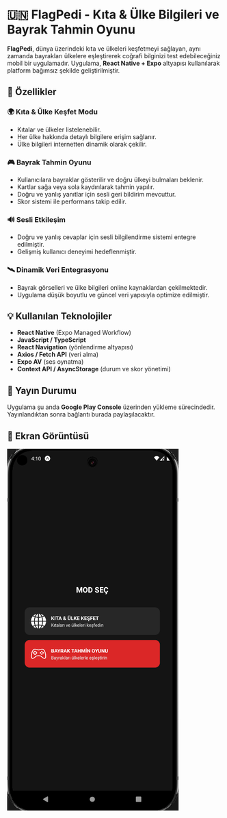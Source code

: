 # 🇺🇳 FlagPedi - Kıta & Ülke Bilgileri ve Bayrak Tahmin Oyunu

**FlagPedi**, dünya üzerindeki kıta ve ülkeleri keşfetmeyi sağlayan, aynı zamanda bayrakları ülkelere eşleştirerek coğrafi bilginizi test edebileceğiniz mobil bir uygulamadır. Uygulama, **React Native + Expo** altyapısı kullanılarak platform bağımsız şekilde geliştirilmiştir.

## 📱 Özellikler

### 🌍 Kıta & Ülke Keşfet Modu
- Kıtalar ve ülkeler listelenebilir.
- Her ülke hakkında detaylı bilgilere erişim sağlanır.
- Ülke bilgileri internetten dinamik olarak çekilir.

### 🎮 Bayrak Tahmin Oyunu
- Kullanıcılara bayraklar gösterilir ve doğru ülkeyi bulmaları beklenir.
- Kartlar sağa veya sola kaydırılarak tahmin yapılır.
- Doğru ve yanlış yanıtlar için sesli geri bildirim mevcuttur.
- Skor sistemi ile performans takip edilir.

### 🔊 Sesli Etkileşim
- Doğru ve yanlış cevaplar için sesli bilgilendirme sistemi entegre edilmiştir.
- Gelişmiş kullanıcı deneyimi hedeflenmiştir.

### 🛰️ Dinamik Veri Entegrasyonu
- Bayrak görselleri ve ülke bilgileri online kaynaklardan çekilmektedir.
- Uygulama düşük boyutlu ve güncel veri yapısıyla optimize edilmiştir.

## 💡 Kullanılan Teknolojiler

- **React Native** (Expo Managed Workflow)
- **JavaScript / TypeScript**
- **React Navigation** (yönlendirme altyapısı)
- **Axios / Fetch API** (veri alma)
- **Expo AV** (ses oynatma)
- **Context API / AsyncStorage** (durum ve skor yönetimi)

## 🚀 Yayın Durumu

Uygulama şu anda **Google Play Console** üzerinden yükleme sürecindedir. Yayınlandıktan sonra bağlantı burada paylaşılacaktır.

## 📸 Ekran Görüntüsü

![FlagPedi Ana Ekran](./image.png)
